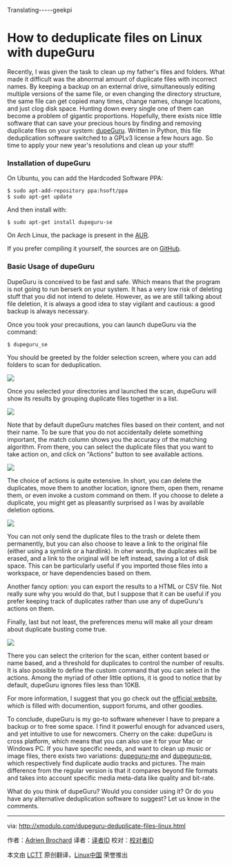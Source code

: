 Translating-----geekpi

How to deduplicate files on Linux with dupeGuru
================================================================================
Recently, I was given the task to clean up my father's files and folders. What made it difficult was the abnormal amount of duplicate files with incorrect names. By keeping a backup on an external drive, simultaneously editing multiple versions of the same file, or even changing the directory structure, the same file can get copied many times, change names, change locations, and just clog disk space. Hunting down every single one of them can become a problem of gigantic proportions. Hopefully, there exists nice little software that can save your precious hours by finding and removing duplicate files on your system: [dupeGuru][1]. Written in Python, this file deduplication software switched to a GPLv3 license a few hours ago. So time to apply your new year's resolutions and clean up your stuff!

### Installation of dupeGuru ###

On Ubuntu, you can add the Hardcoded Software PPA:

    $ sudo apt-add-repository ppa:hsoft/ppa
    $ sudo apt-get update 

And then install with:

    $ sudo apt-get install dupeguru-se 

On Arch Linux, the package is present in the [AUR][2].

If you prefer compiling it yourself, the sources are on [GitHub][3].

### Basic Usage of dupeGuru ###

DupeGuru is conceived to be fast and safe. Which means that the program is not going to run berserk on your system. It has a very low risk of deleting stuff that you did not intend to delete. However, as we are still talking about file deletion, it is always a good idea to stay vigilant and cautious: a good backup is always necessary.

Once you took your precautions, you can launch dupeGuru via the command:

    $ dupeguru_se 

You should be greeted by the folder selection screen, where you can add folders to scan for deduplication.

![](https://farm9.staticflickr.com/8596/16199976251_f78b042fba.jpg)

Once you selected your directories and launched the scan, dupeGuru will show its results by grouping duplicate files together in a list.

![](https://farm9.staticflickr.com/8600/16016041367_5ab2834efb_z.jpg)

Note that by default dupeGuru matches files based on their content, and not their name. To be sure that you do not accidentally delete something important, the match column shows you the accuracy of the matching algorithm. From there, you can select the duplicate files that you want to take action on, and click on "Actions" button to see available actions.

![](https://farm8.staticflickr.com/7516/16199976361_c8f919b06e_b.jpg)

The choice of actions is quite extensive. In short, you can delete the duplicates, move them to another location, ignore them, open them, rename them, or even invoke a custom command on them. If you choose to delete a duplicate, you might get as pleasantly surprised as I was by available deletion options.

![](https://farm8.staticflickr.com/7503/16014366568_54f70e3140.jpg)

You can not only send the duplicate files to the trash or delete them permanently, but you can also choose to leave a link to the original file (either using a symlink or a hardlink). In oher words, the duplicates will be erased, and a link to the original will be left instead, saving a lot of disk space. This can be particularly useful if you imported those files into a workspace, or have dependencies based on them. 

Another fancy option: you can export the results to a HTML or CSV file. Not really sure why you would do that, but I suppose that it can be useful if you prefer keeping track of duplicates rather than use any of dupeGuru's actions on them.

Finally, last but not least, the preferences menu will make all your dream about duplicate busting come true.

![](https://farm8.staticflickr.com/7493/16015755749_a9f343b943_z.jpg)

There you can select the criterion for the scan, either content based or name based, and a threshold for duplicates to control the number of results. It is also possible to define the custom command that you can select in the actions. Among the myriad of other little options, it is good to notice that by default, dupeGuru ignores files less than 10KB.

For more information, I suggest that you go check out the [official website][4], which is filled with documention, support forums, and other goodies.

To conclude, dupeGuru is my go-to software whenever I have to prepare a backup or to free some space. I find it powerful enough for advanced users, and yet intuitive to use for newcomers. Cherry on the cake: dupeGuru is cross platform, which means that you can also use it for your Mac or Windows PC. If you have specific needs, and want to clean up music or image files, there exists two variations: [dupeguru-me][5] and [dupeguru-pe][6], which respectively find duplicate audio tracks and pictures. The main difference from the regular version is that it compares beyond file formats and takes into account specific media meta-data like quality and bit-rate.

What do you think of dupeGuru? Would you consider using it? Or do you have any alternative deduplication software to suggest? Let us know in the comments.

--------------------------------------------------------------------------------

via: http://xmodulo.com/dupeguru-deduplicate-files-linux.html

作者：[Adrien Brochard][a]
译者：[译者ID](https://github.com/译者ID)
校对：[校对者ID](https://github.com/校对者ID)

本文由 [LCTT](https://github.com/LCTT/TranslateProject) 原创翻译，[Linux中国](http://linux.cn/) 荣誉推出

[a]:http://xmodulo.com/author/adrien
[1]:http://www.hardcoded.net/dupeguru/
[2]:https://aur.archlinux.org/packages/dupeguru-se/
[3]:https://github.com/hsoft/dupeguru
[4]:http://www.hardcoded.net/dupeguru/
[5]:http://www.hardcoded.net/dupeguru_me/
[6]:http://www.hardcoded.net/dupeguru_pe/